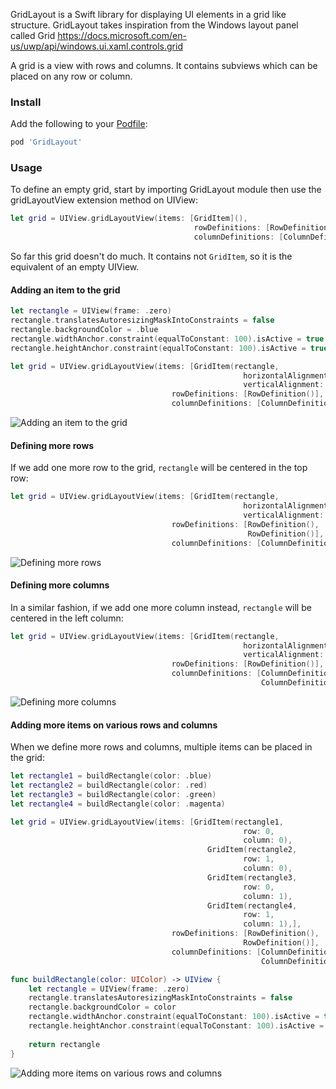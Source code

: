 GridLayout is a Swift library for displaying UI elements in a grid like structure.
GridLayout takes inspiration from the Windows layout panel called Grid https://docs.microsoft.com/en-us/uwp/api/windows.ui.xaml.controls.grid

A grid is a view with rows and columns. It contains subviews which can be placed on any row or column.

### Install
Add the following to your [Podfile](https://guides.cocoapods.org/using/the-podfile.html):

```ruby
pod 'GridLayout'
```

### Usage
To define an empty grid, start by importing GridLayout module then use the gridLayoutView extension method on UIView:

```swift
let grid = UIView.gridLayoutView(items: [GridItem](),
                                         rowDefinitions: [RowDefinition()],
                                         columnDefinitions: [ColumnDefinition()])
```

So far this grid doesn't do much. It contains not `GridItem`, so it is the equivalent of an empty UIView.

#### Adding an item to the grid

```swift
let rectangle = UIView(frame: .zero)
rectangle.translatesAutoresizingMaskIntoConstraints = false
rectangle.backgroundColor = .blue
rectangle.widthAnchor.constraint(equalToConstant: 100).isActive = true
rectangle.heightAnchor.constraint(equalToConstant: 100).isActive = true

let grid = UIView.gridLayoutView(items: [GridItem(rectangle,
                                                    horizontalAlignment: .center,
                                                    verticalAlignment: .center)],
                                    rowDefinitions: [RowDefinition()],
                                    columnDefinitions: [ColumnDefinition()])
```
![Adding an item to the grid](https://github.com/mihaimihaila/GridLayout/blob/master/GridLayout/Output/1.png=320x240 "GridLayout sample: Adding an item to the grid")

#### Defining more rows
If we add one more row to the grid, `rectangle` will be centered in the top row:
```swift
let grid = UIView.gridLayoutView(items: [GridItem(rectangle,
                                                    horizontalAlignment: .center,
                                                    verticalAlignment: .center)],
                                    rowDefinitions: [RowDefinition(),
                                                     RowDefinition()],
                                    columnDefinitions: [ColumnDefinition()])
```
![Defining more rows](https://github.com/mihaimihaila/GridLayout/blob/master/GridLayout/Output/2.png=320x240 "GridLayout sample: Defining more rows")

#### Defining more columns
In a similar fashion, if we add one more column instead, `rectangle` will be centered in the left column:
```swift
let grid = UIView.gridLayoutView(items: [GridItem(rectangle,
                                                    horizontalAlignment: .center,
                                                    verticalAlignment: .center)],
                                    rowDefinitions: [RowDefinition()],
                                    columnDefinitions: [ColumnDefinition(),
                                                        ColumnDefinition()])
```
![Defining more columns](https://github.com/mihaimihaila/GridLayout/blob/master/GridLayout/Output/3.png=320x240 "GridLayout sample: Defining more columns")

#### Adding more items on various rows and columns
When we define more rows and columns, multiple items can be placed in the grid:
```swift
let rectangle1 = buildRectangle(color: .blue)
let rectangle2 = buildRectangle(color: .red)
let rectangle3 = buildRectangle(color: .green)
let rectangle4 = buildRectangle(color: .magenta) 

let grid = UIView.gridLayoutView(items: [GridItem(rectangle1,
                                                    row: 0,
                                                    column: 0),
                                            GridItem(rectangle2,
                                                    row: 1,
                                                    column: 0),
                                            GridItem(rectangle3,
                                                    row: 0,
                                                    column: 1),
                                            GridItem(rectangle4,
                                                    row: 1,
                                                    column: 1),],
                                    rowDefinitions: [RowDefinition(),
                                                    RowDefinition()],
                                    columnDefinitions: [ColumnDefinition(),
                                                        ColumnDefinition()])

func buildRectangle(color: UIColor) -> UIView {
    let rectangle = UIView(frame: .zero)
    rectangle.translatesAutoresizingMaskIntoConstraints = false
    rectangle.backgroundColor = color
    rectangle.widthAnchor.constraint(equalToConstant: 100).isActive = true
    rectangle.heightAnchor.constraint(equalToConstant: 100).isActive = true
    
    return rectangle
}
```
![Adding more items on various rows and columns](https://github.com/mihaimihaila/GridLayout/blob/master/GridLayout/Output/4.png=320x240 "GridLayout sample: Adding more items on various rows and columns")